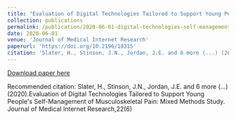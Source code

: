 ```yaml
---
title: "Evaluation of Digital Technologies Tailored to Support Young People's Self-Management of Musculoskeletal Pain: Mixed Methods Study"
collection: publications
permalink: /publication/2020-06-01-digital-technologies-self-management-pain
date: 2020-06-01
venue: 'Journal of Medical Internet Research'
paperurl: 'https://doi.org/10.2196/18315'
citation: 'Slater, H., Stinson, J.N., Jordan, J.E. and 6 more (...) (2020).Evaluation of Digital Technologies Tailored to Support Young People&apos;s Self-Management of Musculoskeletal Pain: Mixed Methods Study. Journal of Medical Internet Research,22(6)'
---
```


<a href='https://doi.org/10.2196/18315'>Download paper here</a>

Recommended citation: Slater, H., Stinson, J.N., Jordan, J.E. and 6 more (...) (2020).Evaluation of Digital Technologies Tailored to Support Young People's Self-Management of Musculoskeletal Pain: Mixed Methods Study. Journal of Medical Internet Research,22(6)